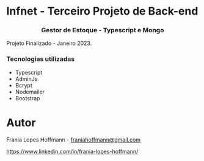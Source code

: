 # Infnet - Terceiro Projeto de Back-end

<h3 align="center">Gestor de Estoque - Typescript e Mongo</h3>
Projeto Finalizado - Janeiro 2023.

</div>

### Tecnologias utilizadas

- Typescript
- AdminJs
- Bcrypt
- Nodemailer
- Bootstrap

# Autor

Frania Lopes Hoffmann - franiahoffmann@gmail.com

https://www.linkedin.com/in/frania-lopes-hoffmann/
